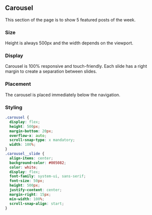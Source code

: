 ## Carousel
This section of the page is to show 5 featured posts of the week.

### Size
Height is always 500px and the width depends on the viewport.

### Display
Carousel is 100% responsive and touch-friendly. Each slide has a right margin to create a separation between slides.

### Placement
The carousel is placed immediately below the navigation.

### Styling
```css
.carousel {
  display: flex;
  height: 500px;
  margin-bottom: 20px;
  overflow-x: auto;
  scroll-snap-type: x mandatory;
  width: 100%;
}
.carousel__slide {
  align-items: center;
  background-color: #005082;
  color: white;
  display: flex;
  font-family: system-ui, sans-serif;
  font-size: 50px;
  height: 500px;
  justify-content: center;
  margin-right: 15px;
  min-width: 100%;
  scroll-snap-align: start;
}
```
